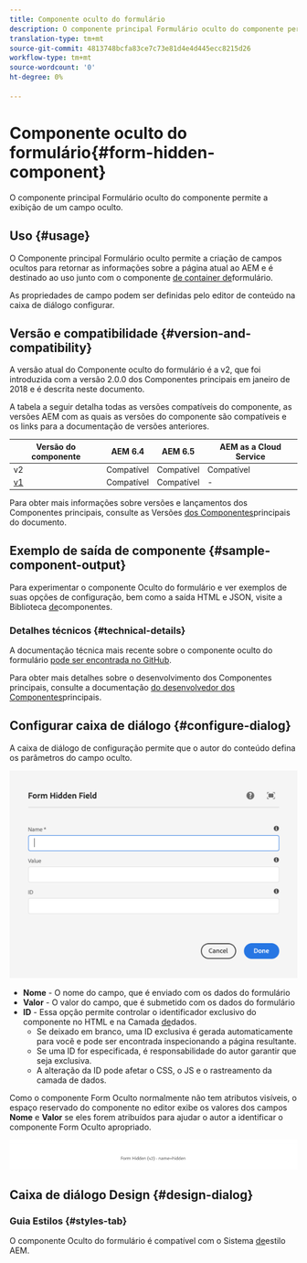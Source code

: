 ```yaml
---
title: Componente oculto do formulário
description: O componente principal Formulário oculto do componente permite a exibição de um campo oculto.
translation-type: tm+mt
source-git-commit: 4813748bcfa83ce7c73e81d4e4d445ecc8215d26
workflow-type: tm+mt
source-wordcount: '0'
ht-degree: 0%

---
```



# Componente oculto do formulário{#form-hidden-component}

O componente principal Formulário oculto do componente permite a exibição de um campo oculto.

## Uso {#usage}

O Componente principal Formulário oculto permite a criação de campos ocultos para retornar as informações sobre a página atual ao AEM e é destinado ao uso junto com o componente [de container de](form-container.md)formulário.

As propriedades de campo podem ser definidas pelo editor de conteúdo na caixa de diálogo [](form-hidden.md)configurar.

## Versão e compatibilidade {#version-and-compatibility}

A versão atual do Componente oculto do formulário é a v2, que foi introduzida com a versão 2.0.0 dos Componentes principais em janeiro de 2018 e é descrita neste documento.

A tabela a seguir detalha todas as versões compatíveis do componente, as versões AEM com as quais as versões do componente são compatíveis e os links para a documentação de versões anteriores.

| Versão do componente | AEM 6.4 | AEM 6.5 | AEM as a Cloud Service |
|--- |--- |--- |---|
| v2 | Compatível | Compatível | Compatível |
| [v1](/help/components/v1/form-hidden-v1.md) | Compatível | Compatível | - |

Para obter mais informações sobre versões e lançamentos dos Componentes principais, consulte as Versões [dos Componentes](/help/versions.md)principais do documento.

## Exemplo de saída de componente {#sample-component-output}

Para experimentar o componente Oculto do formulário e ver exemplos de suas opções de configuração, bem como a saída HTML e JSON, visite a Biblioteca [de](https://adobe.com/go/aem_cmp_library_form_hidden)componentes.

### Detalhes técnicos {#technical-details}

A documentação técnica mais recente sobre o componente oculto do formulário [pode ser encontrada no GitHub](https://adobe.com/go/aem_cmp_tech_form_hidden_v2).

Para obter mais detalhes sobre o desenvolvimento dos Componentes principais, consulte a documentação [do desenvolvedor dos Componentes](/help/developing/overview.md)principais.

## Configurar caixa de diálogo {#configure-dialog}

A caixa de diálogo de configuração permite que o autor do conteúdo defina os parâmetros do campo oculto.

![Caixa de diálogo de edição oculta do formulário](/help/assets/form-hidden-edit.png)

* **Nome** - O nome do campo, que é enviado com os dados do formulário
* **Valor** - O valor do campo, que é submetido com os dados do formulário
* **ID** - Essa opção permite controlar o identificador exclusivo do componente no HTML e na Camada [de](/help/developing/data-layer/overview.md)dados.
   * Se deixado em branco, uma ID exclusiva é gerada automaticamente para você e pode ser encontrada inspecionando a página resultante.
   * Se uma ID for especificada, é responsabilidade do autor garantir que seja exclusiva.
   * A alteração da ID pode afetar o CSS, o JS e o rastreamento da camada de dados.

Como o componente Form Oculto normalmente não tem atributos visíveis, o espaço reservado do componente no editor exibe os valores dos campos **Nome** e **Valor** se eles forem atribuídos para ajudar o autor a identificar o componente Form Oculto apropriado.

![Exemplo de componente oculto do formulário](/help/assets/form-hidden-example.png)

## Caixa de diálogo Design {#design-dialog}

### Guia Estilos {#styles-tab}

O componente Oculto do formulário é compatível com o Sistema [de](/help/get-started/authoring.md#component-styling)estilo AEM.
